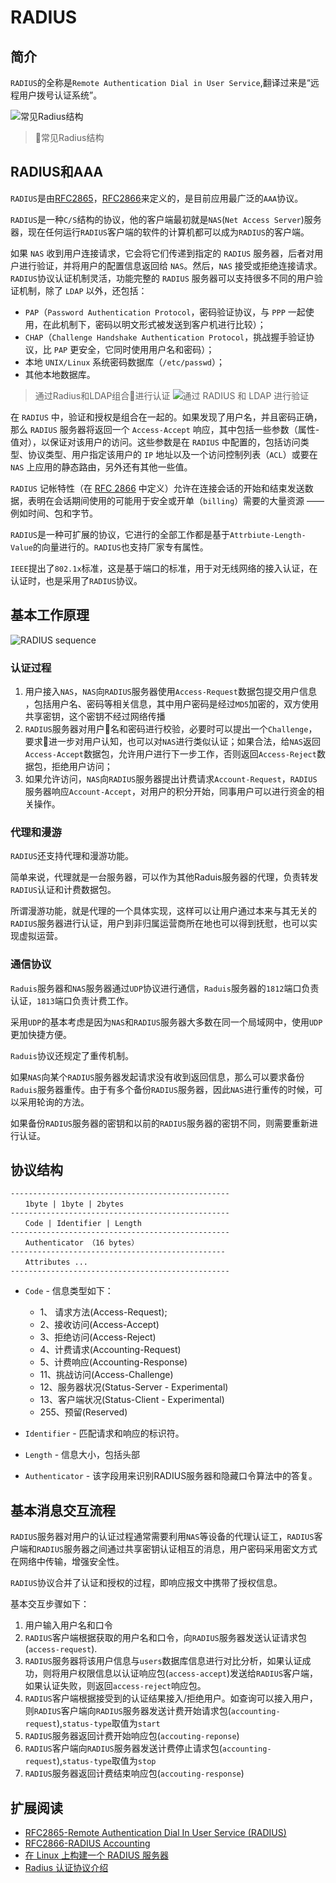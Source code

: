 # RADIUS

## 简介

`RADIUS`的全称是`Remote Authentication Dial in User Service`,翻译过来是“远程用户拨号认证系统”。

![常见Radius结构](images/radius-arch.jpg)
> 常见Radius结构

## RADIUS和AAA

`RADIUS`是由[RFC2865](https://tools.ietf.org/html/rfc2865)，[RFC2866](https://tools.ietf.org/html/rfc2866)来定义的，是目前应用最广泛的`AAA`协议。

`RADIUS`是一种`C/S`结构的协议，他的客户端最初就是`NAS`(`Net Access Server`)服务器，现在任何运行`RADIUS`客户端的软件的计算机都可以成为`RADIUS`的客户端。

如果 `NAS` 收到用户连接请求，它会将它们传递到指定的 `RADIUS` 服务器，后者对用户进行验证，并将用户的配置信息返回给 `NAS`。然后，`NAS` 接受或拒绝连接请求。
`RADIUS`协议认证机制灵活，功能完整的 `RADIUS` 服务器可以支持很多不同的用户验证机制，除了 `LDAP` 以外，还包括：

- `PAP`（`Password Authentication Protocol`，密码验证协议，与 `PPP` 一起使用，在此机制下，密码以明文形式被发送到客户机进行比较）；
- `CHAP`（`Challenge Handshake Authentication Protocol`，挑战握手验证协议，比 `PAP` 更安全，它同时使用用户名和密码）；
- 本地 `UNIX/Linux` 系统密码数据库（`/etc/passwd`）；
- 其他本地数据库。

> 通过Radius和LDAP组合进行认证
![通过 RADIUS 和 LDAP 进行验证](images/radius-ldap.gif)

在 `RADIUS` 中，验证和授权是组合在一起的。如果发现了用户名，并且密码正确，那么 `RADIUS` 服务器将返回一个 `Access-Accept` 响应，其中包括一些参数（属性-值对），以保证对该用户的访问。这些参数是在 `RADIUS` 中配置的，包括访问类型、协议类型、用户指定该用户的 `IP` 地址以及一个访问控制列表（`ACL`）或要在 `NAS` 上应用的静态路由，另外还有其他一些值。

`RADIUS` 记帐特性（在 [RFC 2866](https://tools.ietf.org/html/rfc2866) 中定义）允许在连接会话的开始和结束发送数据，表明在会话期间使用的可能用于安全或开单（`billing`）需要的大量资源 —— 例如时间、包和字节。


`RADIUS`是一种可扩展的协议，它进行的全部工作都是基于`Attrbiute-Length-Value`的向量进行的。`RADIUS`也支持厂家专有属性。

`IEEE`提出了`802.1x`标准，这是基于端口的标准，用于对无线网络的接入认证，在认证时，也是采用了`RADIUS`协议。

## 基本工作原理
![RADIUS sequence](images/radius.gif)
### 认证过程

1. 用户接入`NAS`，`NAS`向`RADIUS`服务器使用`Access-Request`数据包提交用户信息 ，包括用户名、密码等相关信息，其中用户密码是经过`MD5`加密的，双方使用共享密钥，这个密钥不经过网络传播
1. `RADIUS`服务器对用户名和密码进行校验，必要时可以提出一个`Challenge`，要求进一步对用户认知，也可以对`NAS`进行类似认证；如果合法，给`NAS`返回`Access-Accept`数据包，允许用户进行下一步工作，否则返回`Access-Reject`数据包，拒绝用户访问；
1. 如果允许访问，`NAS`向`RADIUS`服务器提出计费请求`Account-Request`，`RADIUS`服务器响应`Account-Accept`，对用户的积分开始，同事用户可以进行资金的相关操作。

### 代理和漫游

`RADIUS`还支持代理和漫游功能。

简单来说，代理就是一台服务器，可以作为其他Raduis服务器的代理，负责转发`RADIUS`认证和计费数据包。

所谓漫游功能，就是代理的一个具体实现，这样可以让用户通过本来与其无关的`RADIUS`服务器进行认证，用户到非归属运营商所在地也可以得到抚慰，也可以实现虚拟运营。

### 通信协议

`Raduis`服务器和`NAS`服务器通过`UDP`协议进行通信，`Raduis`服务器的`1812`端口负责认证，`1813`端口负责计费工作。

采用`UDP`的基本考虑是因为`NAS`和`RADIUS`服务器大多数在同一个局域网中，使用`UDP`更加快捷方便。

`Raduis`协议还规定了重传机制。

如果`NAS`向某个`RADIUS`服务器发起请求没有收到返回信息，那么可以要求备份`Raduis`服务器重传。由于有多个备份`RADIUS`服务器，因此`NAS`进行重传的时候，可以采用轮询的方法。

如果备份`RADIUS`服务器的密钥和以前的`RADIUS`服务器的密钥不同，则需要重新进行认证。

## 协议结构

```
-------------------------------------------------
　　1byte | 1byte | 2bytes
-------------------------------------------------
　　Code | Identifier | Length
-------------------------------------------------
　　Authenticator （16 bytes）
------------------------------------------------
　　Attributes ...
-------------------------------------------------
```

- `Code` - 信息类型如下：
    - 1、 请求方法(Access-Request);
    - 2、接收访问(Access-Accept)
    - 3、拒绝访问(Access-Reject)
    - 4、计费请求(Accounting-Request)
    - 5、计费响应(Accounting-Response)
    - 11、挑战访问(Access-Challenge)
    - 12、服务器状况(Status-Server - Experimental)
    - 13、客户端状况(Status-Client - Experimental)
    - 255、预留(Reserved)

- `Identifier` - 匹配请求和响应的标识符。
- `Length` - 信息大小，包括头部
- `Authenticator` - 该字段用来识别RADIUS服务器和隐藏口令算法中的答复。

## 基本消息交互流程

`RADIUS`服务器对用户的认证过程通常需要利用`NAS`等设备的代理认证工，`RADIUS`客户端和`RADIUS`服务器之间通过共享密钥认证相互的消息，用户密码采用密文方式在网络中传输，增强安全性。

`RADIUS`协议合并了认证和授权的过程，即响应报文中携带了授权信息。

基本交互步骤如下：

1. 用户输入用户名和口令
2. `RADIUS`客户端根据获取的用户名和口令，向`RADIUS`服务器发送认证请求包(`access-request`).
3. `RADIUS`服务器将该用户信息与`users`数据库信息进行对比分析，如果认证成功，则将用户权限信息以认证响应包(`access-accept`)发送给`RADIUS`客户端，如果认证失败，则返回`access-reject`响应包。
4. `RADIUS`客户端根据接受到的认证结果接入/拒绝用户。如查询可以接入用户，则`RADIUS`客户端向`RADIUS`服务器发送计费开始请求包(`accounting-request`),`status-type`取值为`start`
5. `RADIUS`服务器返回计费开始响应包(`accouting-reponse`)
6. `RADIUS`客户端向`RADIUS`服务器发送计费停止请求包(`accounting-request`),`status-type`取值为`stop`
7. `RADIUS`服务器返回计费结束响应包(`accouting-response`)


## 扩展阅读

- [RFC2865-Remote Authentication Dial In User Service (RADIUS)](https://tools.ietf.org/html/rfc2865)
- [RFC2866-RADIUS Accounting](https://tools.ietf.org/html/rfc2866)
- [在 Linux 上构建一个 RADIUS 服务器](https://www.ibm.com/developerworks/cn/linux/l-RADIUS/index.html)
- [Radius 认证协议介绍](https://blog.byneil.com/radius-%E8%AE%A4%E8%AF%81%E5%8D%8F%E8%AE%AE%E4%BB%8B%E7%BB%8D/)
